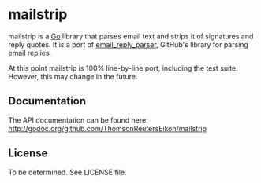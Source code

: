 # mailstrip

mailstrip is a [Go][2] library that parses email text and strips it of
signatures and reply quotes. It is a port of [email\_reply\_parser][1], GitHub's
library for parsing email replies.

At this point mailstrip is 100% line-by-line port, including the test suite.
However, this may change in the future.

## Documentation

The API documentation can be found here:
http://godoc.org/github.com/ThomsonReutersEikon/mailstrip

## License

To be determined. See LICENSE file.

[1]: https://github.com/github/email_reply_parser
[2]: http://golang.org/
